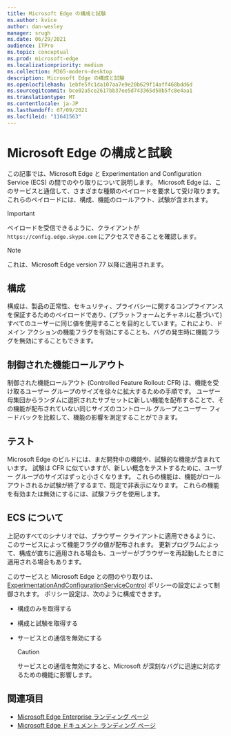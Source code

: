 ```yaml
---
title: Microsoft Edge の構成と試験
ms.author: kvice
author: dan-wesley
manager: srugh
ms.date: 06/29/2021
audience: ITPro
ms.topic: conceptual
ms.prod: microsoft-edge
ms.localizationpriority: medium
ms.collection: M365-modern-desktop
description: Microsoft Edge の構成と試験
ms.openlocfilehash: 1ebfe5fc1da107aa7e9e20b629f14aff468bdd6d
ms.sourcegitcommit: bce02a5ce2617bb37ee5d743365d50b5fc8e4aa1
ms.translationtype: MT
ms.contentlocale: ja-JP
ms.lasthandoff: 07/09/2021
ms.locfileid: "11641563"
---
```

# <a name="microsoft-edge-configurations-and-experimentation"></a>Microsoft Edge の構成と試験

この記事では、Microsoft Edge と Experimentation and Configuration Service (ECS) の間でのやり取りについて説明します。 Microsoft Edge は、このサービスと通信して、さまざまな種類のペイロードを要求して受け取ります。 これらのペイロードには、構成、機能のロールアウト、試験が含まれます。

> [!IMPORTANT]
> ペイロードを受信できるように、クライアントが `https://config.edge.skype.com` にアクセスできることを確認します。

> [!NOTE]
> これは、Microsoft Edge version 77 以降に適用されます。

## <a name="configurations"></a>構成

構成は、製品の正常性、セキュリティ、プライバシーに関するコンプライアンスを保証するためのペイロードであり、(プラットフォームとチャネルに基づいて) すべてのユーザーに同じ値を使用することを目的としています。これにより、ドメイン アクションの機能フラグを有効にすることも、バグの発生時に機能フラグを無効にすることもできます。

## <a name="controlled-feature-rollout"></a>制御された機能ロールアウト

制御された機能ロールアウト (Controlled Feature Rollout: CFR) は、機能を受け取るユーザー グループのサイズを徐々に拡大するための手順です。 ユーザー母集団からランダムに選択されたサブセットに新しい機能を配布することで、その機能が配布されていない同じサイズのコントロール グループとユーザー フィードバックを比較して、機能の影響を測定することができます。

## <a name="experiments"></a>テスト

Microsoft Edge のビルドには、まだ開発中の機能や、試験的な機能が含まれています。 試験は CFR に似ていますが、新しい概念をテストするために、ユーザー グループのサイズはずっと小さくなります。 これらの機能は、機能がロールアウトされるか試験が終了するまで、既定で非表示になります。 これらの機能を有効または無効にするには、試験フラグを使用します。

## <a name="about-the-ecs"></a>ECS について

上記のすべてのシナリオでは、ブラウザー クライアントに適用できるように、このサービスによって機能フラグの値が配布されます。 更新プログラムによって、構成が直ちに適用される場合も、ユーザーがブラウザーを再起動したときに適用される場合もあります。

このサービスと Microsoft Edge との間のやり取りは、[ExperimentationAndConfigurationServiceControl](./microsoft-edge-policies.md#experimentationandconfigurationservicecontrol) ポリシーの設定によって制御されます。 ポリシー設定は、次のように構成できます。

- 構成のみを取得する
- 構成と試験を取得する
- サービスとの通信を無効にする

  > [!CAUTION]
  > サービスとの通信を無効にすると、Microsoft が深刻なバグに迅速に対応するための機能に影響します。

## <a name="see-also"></a>関連項目

- [Microsoft Edge Enterprise ランディング ページ](https://www.microsoftedgeinsider.com/enterprise)
- [Microsoft Edge ドキュメント ランディング ページ](./index.yml)